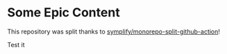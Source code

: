 # Some Epic Content

This repository was split thanks to [symplify/monorepo-split-github-action](https://github.com/symplify/monorepo-split-github-action)!

Test it
